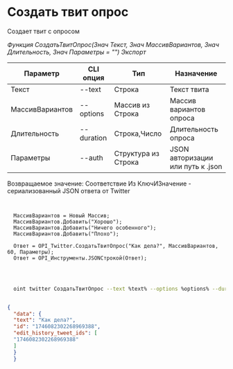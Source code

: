 ﻿---
sidebar_position: 5
---

# Создать твит опрос
 Создает твит с опросом


*Функция СоздатьТвитОпрос(Знач Текст, Знач МассивВариантов, Знач Длительность, Знач Параметры = "") Экспорт*

  | Параметр | CLI опция | Тип | Назначение |
  |-|-|-|-|
  | Текст | --text | Строка | Текст твита |
  | МассивВариантов | --options | Массив из Строка | Массив вариантов опроса |
  | Длительность | --duration | Строка,Число | Длительность опроса |
  | Параметры | --auth | Структура из Строка | JSON авторизации или путь к .json |

  
  Возвращаемое значение:   Соответствие Из КлючИЗначение - сериализованный JSON ответа от Twitter

```bsl title="Пример кода"
	
  
  МассивВариантов = Новый Массив;
  МассивВариантов.Добавить("Хорошо");
  МассивВариантов.Добавить("Ничего особенного");
  МассивВариантов.Добавить("Плохо");
  
  Ответ = OPI_Twitter.СоздатьТвитОпрос("Как дела?", МассивВариантов, 60, Параметры);
  Ответ = OPI_Инструменты.JSONСтрокой(Ответ);
  
	
```

```sh title="Пример команды CLI"
    
  oint twitter СоздатьТвитОпрос --text %text% --options %options% --duration %duration% --auth %auth%

```


```json title="Результат"

{
  "data": {
  "text": "Как дела?",
  "id": "1746082302268969388",
  "edit_history_tweet_ids": [
  "1746082302268969388"
  ]
  }
  }

```
